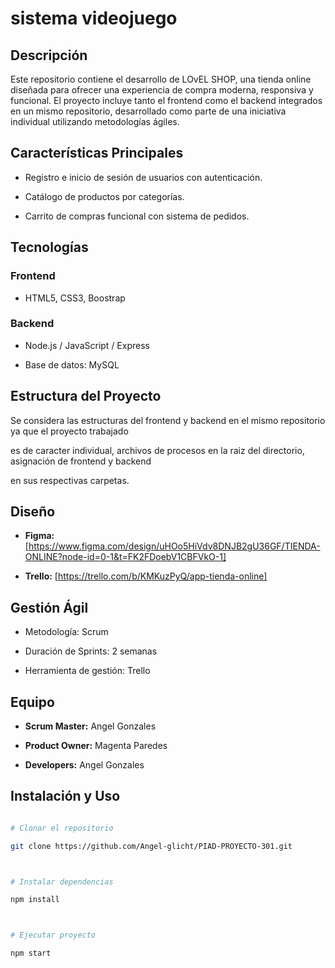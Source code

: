 # sistema videojuego



## Descripción

Este repositorio contiene el desarrollo de LOvEL SHOP, una tienda online diseñada para ofrecer una experiencia de compra moderna, responsiva y funcional. El proyecto incluye tanto el frontend como el backend integrados en un mismo repositorio, desarrollado como parte de una iniciativa individual utilizando metodologías ágiles.



## Características Principales

- Registro e inicio de sesión de usuarios con autenticación.

- Catálogo de productos por categorías.

- Carrito de compras funcional con sistema de pedidos.



## Tecnologías

### Frontend

- HTML5, CSS3, Boostrap



### Backend 

- Node.js / JavaScript / Express

- Base de datos: MySQL



## Estructura del Proyecto

Se considera las estructuras del frontend y backend en el mismo repositorio ya que el proyecto trabajado

es de caracter individual, archivos de procesos en la raiz del directorio, asignación de frontend y backend

en sus respectivas carpetas.



## Diseño

- **Figma:** [https://www.figma.com/design/uHOo5HiVdv8DNJB2gU36GF/TIENDA-ONLINE?node-id=0-1&t=FK2FDoebV1CBFVkO-1]

- **Trello:** [https://trello.com/b/KMKuzPyQ/app-tienda-online]



## Gestión Ágil

- Metodología: Scrum

- Duración de Sprints: 2 semanas

- Herramienta de gestión: Trello



## Equipo

- **Scrum Master:** Angel Gonzales

- **Product Owner:** Magenta Paredes

- **Developers:** Angel Gonzales



## Instalación y Uso

```bash

# Clonar el repositorio

git clone https://github.com/Angel-glicht/PIAD-PROYECTO-301.git



# Instalar dependencias

npm install



# Ejecutar proyecto

npm start